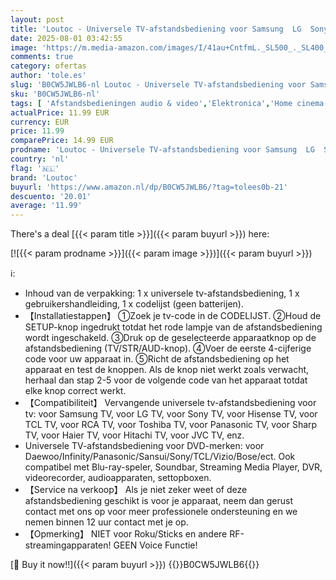 ```yaml
---
layout: post
title: 'Loutoc - Universele TV-afstandsbediening voor Samsung  LG  Sony  Hisense  TCL  RCA  Toshiba  Panasonic  Sharp  Philips  Haier  Hitachi  JVC TV'
date: 2025-08-01 03:42:55
image: 'https://m.media-amazon.com/images/I/41au+CntfmL._SL500_._SL400_.jpg'
comments: true
category: ofertas
author: 'tole.es'
slug: 'B0CW5JWLB6-nl Loutoc - Universele TV-afstandsbediening voor Samsung LG...'
sku: 'B0CW5JWLB6-nl'
tags: [ 'Afstandsbedieningen audio & video','Elektronica','Home cinema-, tv- & videoproducten','Home cinema-videoaccessoires','loutoc','🇳🇱', ]
actualPrice: 11.99 EUR
currency: EUR
price: 11.99
comparePrice: 14.99 EUR
prodname: 'Loutoc - Universele TV-afstandsbediening voor Samsung  LG  Sony  Hisense  TCL  RCA  Toshiba  Panasonic  Sharp  Philips  Haier  Hitachi  JVC TV'
country: 'nl'
flag: '🇳🇱'
brand: 'Loutoc'
buyurl: 'https://www.amazon.nl/dp/B0CW5JWLB6/?tag=tolees0b-21'
descuento: '20.01'
average: '11.99'
---
```


There's a deal [{{< param title >}}]({{< param buyurl >}})  here:

[![{{< param prodname >}}]({{< param image >}})]({{< param buyurl >}})

ℹ️:

- Inhoud van de verpakking: 1 x universele tv-afstandsbediening, 1 x gebruikershandleiding, 1 x codelijst (geen batterijen).
- 【Installatiestappen】 ①Zoek je tv-code in de CODELIJST. ②Houd de SETUP-knop ingedrukt totdat het rode lampje van de afstandsbediening wordt ingeschakeld. ③Druk op de geselecteerde apparaatknop op de afstandsbediening (TV/STR/AUD-knop). ④Voer de eerste 4-cijferige code voor uw apparaat in. ⑤Richt de afstandsbediening op het apparaat en test de knoppen. Als de knop niet werkt zoals verwacht, herhaal dan stap 2-5 voor de volgende code van het apparaat totdat elke knop correct werkt.
- 【Compatibiliteit】 Vervangende universele tv-afstandsbediening voor tv: voor Samsung TV, voor LG TV, voor Sony TV, voor Hisense TV, voor TCL TV, voor RCA TV, voor Toshiba TV, voor Panasonic TV, voor Sharp TV, voor Haier TV, voor Hitachi TV, voor JVC TV, enz.
- Universele TV-afstandsbediening voor DVD-merken: voor Daewoo/Infinity/Panasonic/Sansui/Sony/TCL/Vizio/Bose/ect. Ook compatibel met Blu-ray-speler, Soundbar, Streaming Media Player, DVR, videorecorder, audioapparaten, settopboxen.
- 【Service na verkoop】 Als je niet zeker weet of deze afstandsbediening geschikt is voor je apparaat, neem dan gerust contact met ons op voor meer professionele ondersteuning en we nemen binnen 12 uur contact met je op.
- 【Opmerking】 NIET voor Roku/Sticks en andere RF-streamingapparaten! GEEN Voice Functie!

[🛒 Buy it now!!]({{< param buyurl >}})
{{<world>}}B0CW5JWLB6{{</world>}}
